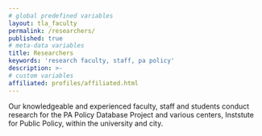 ```yaml
---
# global predefined variables
layout: tla_faculty
permalink: /researchers/
published: true
# meta-data variables
title: Researchers
keywords: 'research faculty, staff, pa policy'
description: >-
# custom variables
affiliated: profiles/affiliated.html
---
```

Our knowledgeable and experienced faculty, staff and students conduct research for the PA Policy Database Project and various centers, Inststute for Public Policy, within the university and city. 
